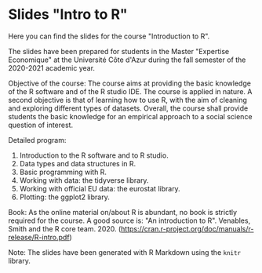 # Slides "Intro to R"

Here you can find the slides for the course "Introduction to R". 

The slides have been prepared for students in the Master "Expertise Economique" at the Université Côte d'Azur during the fall semester of the 2020-2021 academic year.

Objective of the course:
The course aims at providing the basic knowledge of the R software and of the R studio IDE. The course is applied in nature. A second objective is that of learning how to use R, with the aim of cleaning and exploring different types of datasets. Overall, the course shall provide students the basic knowledge for an empirical approach to a social science question of interest.

Detailed program:
1) Introduction to the R software and to R studio. 
2) Data types and data structures in R. 
3) Basic programming with R. 
4) Working with data: the tidyverse library. 
5) Working with official EU data: the eurostat library. 
6) Plotting: the ggplot2 library.

Book:
As the online material on/about R is abundant, no book is strictly required for the course.
A good source is: "An introduction to R". Venables, Smith and the R core team. 2020. (https://cran.r-project.org/doc/manuals/r-release/R-intro.pdf)

Note:
The slides have been generated with R Markdown using the `knitr` library.
